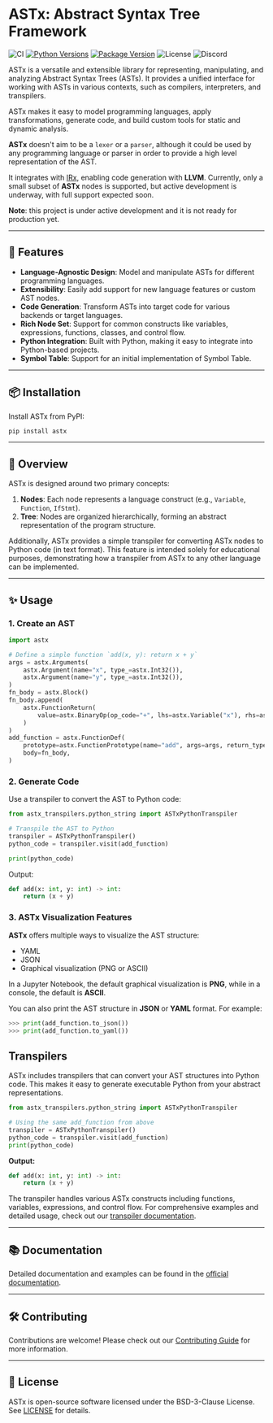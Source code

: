 # ASTx: Abstract Syntax Tree Framework

![CI](https://img.shields.io/github/actions/workflow/status/arxlang/astx/main.yaml?logo=github&label=CI)
[![Python Versions](https://img.shields.io/pypi/pyversions/astx)](https://pypi.org/project/astx/)
[![Package Version](https://img.shields.io/pypi/v/astx?color=blue)](https://pypi.org/project/astx/)
![License](https://img.shields.io/pypi/l/astx?color=blue)
![Discord](https://img.shields.io/discord/966124290464428042?logo=discord&color=blue)

ASTx is a versatile and extensible library for representing, manipulating, and
analyzing Abstract Syntax Trees (ASTs). It provides a unified interface for
working with ASTs in various contexts, such as compilers, interpreters, and
transpilers.

ASTx makes it easy to model programming languages, apply transformations,
generate code, and build custom tools for static and dynamic analysis.

**ASTx** doesn't aim to be a `lexer` or a `parser`, although it could be used by
any programming language or parser in order to provide a high level
representation of the AST.

It integrates with [IRx](https://github.com/arxlang/irx), enabling code
generation with **LLVM**. Currently, only a small subset of **ASTx** nodes is
supported, but active development is underway, with full support expected soon.

**Note**: this project is under active development and it is not ready for
production yet.

---

## 🚀 Features

- **Language-Agnostic Design**: Model and manipulate ASTs for different
  programming languages.
- **Extensibility**: Easily add support for new language features or custom AST
  nodes.
- **Code Generation**: Transform ASTs into target code for various backends or
  target languages.
- **Rich Node Set**: Support for common constructs like variables, expressions,
  functions, classes, and control flow.
- **Python Integration**: Built with Python, making it easy to integrate into
  Python-based projects.
- **Symbol Table**: Support for an initial implementation of Symbol Table.

---

## 📦 Installation

Install ASTx from PyPI:

```bash
pip install astx
```

---

## 📖 Overview

ASTx is designed around two primary concepts:

1. **Nodes**: Each node represents a language construct (e.g., `Variable`,
   `Function`, `IfStmt`).
2. **Tree**: Nodes are organized hierarchically, forming an abstract
   representation of the program structure.

Additionally, ASTx provides a simple transpiler for converting ASTx nodes to
Python code (in text format). This feature is intended solely for educational
purposes, demonstrating how a transpiler from ASTx to any other language can be
implemented.

---

## ✨ Usage

### 1. Create an AST

```python
import astx

# Define a simple function `add(x, y): return x + y`
args = astx.Arguments(
    astx.Argument(name="x", type_=astx.Int32()),
    astx.Argument(name="y", type_=astx.Int32()),
)
fn_body = astx.Block()
fn_body.append(
    astx.FunctionReturn(
        value=astx.BinaryOp(op_code="+", lhs=astx.Variable("x"), rhs=astx.Variable("y"))
    )
)
add_function = astx.FunctionDef(
    prototype=astx.FunctionPrototype(name="add", args=args, return_type=astx.Int32()),
    body=fn_body,
)
```

### 2. Generate Code

Use a transpiler to convert the AST to Python code:

```python
from astx_transpilers.python_string import ASTxPythonTranspiler

# Transpile the AST to Python
transpiler = ASTxPythonTranspiler()
python_code = transpiler.visit(add_function)

print(python_code)
```

Output:

```python
def add(x: int, y: int) -> int:
    return (x + y)
```

### 3. ASTx Visualization Features

**ASTx** offers multiple ways to visualize the AST structure:

- YAML
- JSON
- Graphical visualization (PNG or ASCII)

In a Jupyter Notebook, the default graphical visualization is **PNG**, while in
a console, the default is **ASCII**.

You can also print the AST structure in **JSON** or **YAML** format. For
example:

```python
>>> print(add_function.to_json())
>>> print(add_function.to_yaml())
```

## Transpilers

ASTx includes transpilers that can convert your AST structures into Python code.
This makes it easy to generate executable Python from your abstract
representations.

```python
from astx_transpilers.python_string import ASTxPythonTranspiler

# Using the same add_function from above
transpiler = ASTxPythonTranspiler()
python_code = transpiler.visit(add_function)
print(python_code)
```

**Output:**

```python
def add(x: int, y: int) -> int:
    return (x + y)
```

The transpiler handles various ASTx constructs including functions, variables,
expressions, and control flow. For comprehensive examples and detailed usage,
check out our [transpiler documentation](https://arxlang.github.io/astx).

---

## 📚 Documentation

Detailed documentation and examples can be found in the
[official documentation](https://arxlang.github.io/astx).

---

## 🛠️ Contributing

Contributions are welcome! Please check out our
[Contributing Guide](https://astx.arxlang.org/contributing/) for more
information.

---

## 📝 License

ASTx is open-source software licensed under the BSD-3-Clause License. See
[LICENSE](LICENSE) for details.
